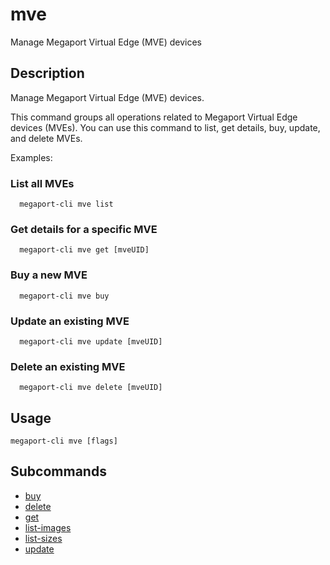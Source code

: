 # mve

Manage Megaport Virtual Edge (MVE) devices

## Description

Manage Megaport Virtual Edge (MVE) devices.

This command groups all operations related to Megaport Virtual Edge devices (MVEs).
You can use this command to list, get details, buy, update, and delete MVEs.

Examples:
### List all MVEs
```
  megaport-cli mve list
```

### Get details for a specific MVE
```
  megaport-cli mve get [mveUID]
```

### Buy a new MVE
```
  megaport-cli mve buy
```

### Update an existing MVE
```
  megaport-cli mve update [mveUID]
```

### Delete an existing MVE
```
  megaport-cli mve delete [mveUID]
```



## Usage

```
megaport-cli mve [flags]
```









## Subcommands

* [buy](megaport-cli_mve_buy.md)
* [delete](megaport-cli_mve_delete.md)
* [get](megaport-cli_mve_get.md)
* [list-images](megaport-cli_mve_list-images.md)
* [list-sizes](megaport-cli_mve_list-sizes.md)
* [update](megaport-cli_mve_update.md)

